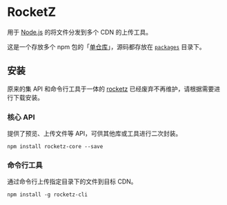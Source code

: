 # RocketZ

用于 [Node.js](https://nodejs.org/) 的将文件分发到多个 CDN 的上传工具。

这是一个存放多个 npm 包的「[单仓库](https://github.com/babel/babel/blob/master/doc/design/monorepo.md)」，源码都存放在 [`packages`](packages) 目录下。

## 安装

原来的集 API 和命令行工具于一体的 [rocketz](https://www.npmjs.com/package/rocketz) 已经废弃不再维护，请根据需要进行下载安装。

### 核心 API

提供了预览、上传文件等 API，可供其他库或工具进行二次封装。

```
npm install rocketz-core --save
```

### 命令行工具

通过命令行上传指定目录下的文件到目标 CDN。

```
npm install -g rocketz-cli
```